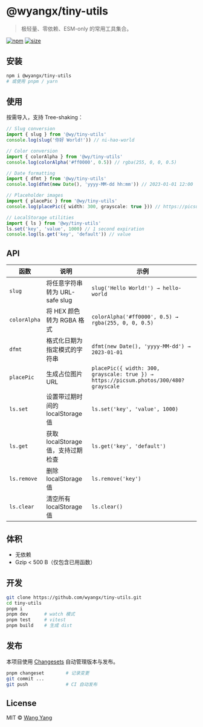 # @wyangx/tiny-utils

> 极轻量、零依赖、ESM-only 的常用工具集合。

[![npm](https://img.shields.io/npm/v/@wyangx/tiny-utils?style=flat&colorA=000&colorB=00c853)](https://npmjs.com/@wyangx/tiny-utils)
[![size](https://img.shields.io/bundlephobia/minzip/@wyangx/tiny-utils?style=flat&colorA=000&colorB=00c853)](https://bundlephobia.com/package/@wyangx/tiny-utils)

## 安装

```bash
npm i @wyangx/tiny-utils
# 或使用 pnpm / yarn
```

## 使用

按需导入，支持 Tree-shaking：

```ts
// Slug conversion
import { slug } from '@wy/tiny-utils'
console.log(slug('你好 World!')) // ni-hao-world

// Color conversion
import { colorAlpha } from '@wy/tiny-utils'
console.log(colorAlpha('#ff0000', 0.5)) // rgba(255, 0, 0, 0.5)

// Date formatting
import { dfmt } from '@wy/tiny-utils'
console.log(dfmt(new Date(), 'yyyy-MM-dd hh:mm')) // 2023-01-01 12:00

// Placeholder images
import { placePic } from '@wy/tiny-utils'
console.log(placePic({ width: 300, grayscale: true })) // https://picsum.photos/300/480?grayscale

// LocalStorage utilities
import { ls } from '@wy/tiny-utils'
ls.set('key', 'value', 1000) // 1 second expiration
console.log(ls.get('key', 'default')) // value
```

## API

| 函数 | 说明 | 示例 |
|---|---|---|
| `slug` | 将任意字符串转为 URL-safe slug | `slug('Hello World!') → hello-world` |
| `colorAlpha` | 将 HEX 颜色转为 RGBA 格式 | `colorAlpha('#ff0000', 0.5) → rgba(255, 0, 0, 0.5)` |
| `dfmt` | 格式化日期为指定模式的字符串 | `dfmt(new Date(), 'yyyy-MM-dd') → 2023-01-01` |
| `placePic` | 生成占位图片 URL | `placePic({ width: 300, grayscale: true }) → https://picsum.photos/300/480?grayscale` |
| `ls.set` | 设置带过期时间的 localStorage 值 | `ls.set('key', 'value', 1000)` |
| `ls.get` | 获取 localStorage 值，支持过期检查 | `ls.get('key', 'default')` |
| `ls.remove` | 删除 localStorage 值 | `ls.remove('key')` |
| `ls.clear` | 清空所有 localStorage 值 | `ls.clear()` |

## 体积

- 无依赖  
- Gzip < 500 B（仅包含已用函数）

## 开发

```bash
git clone https://github.com/wyangx/tiny-utils.git
cd tiny-utils
pnpm i
pnpm dev      # watch 模式
pnpm test     # vitest
pnpm build    # 生成 dist
```

## 发布

本项目使用 [Changesets](https://github.com/changesets/changesets) 自动管理版本与发布。

```bash
pnpm changeset        # 记录变更
git commit ...
git push              # CI 自动发布
```

## License

MIT © [Wang Yang](https://github.com/wyangx)
